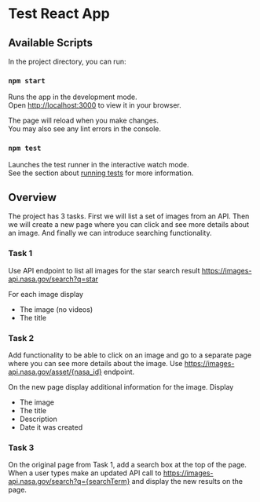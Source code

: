 # Test React App

## Available Scripts

In the project directory, you can run:

### `npm start`

Runs the app in the development mode.\
Open [http://localhost:3000](http://localhost:3000) to view it in your browser.

The page will reload when you make changes.\
You may also see any lint errors in the console.

### `npm test`

Launches the test runner in the interactive watch mode.\
See the section about [running tests](https://facebook.github.io/create-react-app/docs/running-tests) for more information.

## Overview

The project has 3 tasks. First we will list a set of images from an API. Then we will create a new page where you can click and see more details about an image. And finally we can introduce searching functionality.

### Task 1

Use API endpoint to list all images for the star search result https://images-api.nasa.gov/search?q=star

For each image display
- The image (no videos)
- The title

### Task 2

Add functionality to be able to click on an image and go to a separate page where you can see more details about the image. Use https://images-api.nasa.gov/asset/{nasa_id} endpoint.

On the new page display additional information for the image. Display
- The image
- The title
- Description
- Date it was created

### Task 3

On the original page from Task 1, add a search box at the top of the page. When a user types make an updated API call to https://images-api.nasa.gov/search?q={searchTerm} and display the new results on the page.